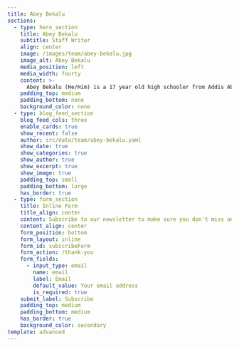 ```yaml
---
title: Abey Bekalu
sections:
  - type: hero_section
    title: Abey Bekalu
    subtitle: Staff Writer
    align: center
    image: /images/team/abey-bekalu.jpg
    image_alt: Abey Bekalu
    media_position: left
    media_width: fourty
    content: >-
      Abey Bekalu (He/Him) is a 17 year old high schooler from Addis Ababa, Ethiopia. He is very interested in philosophy, music, photography, art and science. But his biggest passion is writing, and he aspires to be a successful fantasy author and would like to use his works to raise social and philosophical issues that aren't given the attention they deserve.
    padding_top: medium
    padding_bottom: none
    background_color: none
  - type: blog_feed_section
    blog_feed_cols: three
    enable_cards: true
    show_recent: false
    author: src/data/team/abey-bekalu.yaml
    show_date: true
    show_categories: true
    show_author: true
    show_excerpt: true
    show_image: true
    padding_top: small
    padding_bottom: large
    has_border: true
  - type: form_section
    title: Inline Form
    title_align: center
    content: Subscribe to our newsletter to make sure you don't miss anything.
    content_align: center
    form_position: bottom
    form_layout: inline
    form_id: subscribeForm
    form_action: /thank-you
    form_fields:
      - input_type: email
        name: email
        label: Email
        default_value: Your email address
        is_required: true
    submit_label: Subscribe
    padding_top: medium
    padding_bottom: medium
    has_border: true
    background_color: secondary
template: advanced
---
```

